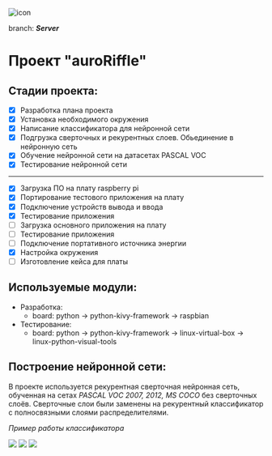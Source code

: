 ![icon](https://img.icons8.com/material/24/000000/raspberry-pi.png)

branch: ***Server***

# Проект "auroRiffle"

## Стадии проекта:
- [x] Разработка плана проекта
- [x] Установка необходимого окружения
- [x] Написание классификатора для нейронной сети
- [x] Подгрузка сверточных и рекурентных слоев. Обьединение в нейронную сеть
- [x] Обучение нейронной сети на датасетах PASCAL VOC
- [x] Тестирование нейронной сети
---
- [x] Загрузка ПО на плату raspberry pi
- [x] Портирование тестового приложения на плату
- [x] Подключение устройств вывода и ввода
- [x] Тестирование приложения
- [ ] Загрузка основного приложения на плату
- [ ] Тестирование приложения
- [ ] Подключение портативного источника энергии
- [x] Настройка окружения
- [ ] Изготовление кейса для платы

## Используемые модули:

* Разработка:
	* board: python -> python-kivy-framework -> raspbian
* Тестирование:
	* board: python -> python-kivy-framework -> linux-virtual-box -> linux-python-visual-tools

## Построение нейронной сети:

В проекте используется рекурентная сверточная нейронная сеть, обученная на сетах  *PASCAL VOC 2007, 2012, MS COCO* без сверточных слоёв. Сверточные слои были заменены на рекурентный классификатор с полносвязными слоями распределителями.

*Пример работы классификатора*

<img src="https://i.ibb.co/8YxSqd0/1.png">
<img src="https://i.ibb.co/VMD48gZ/2.png">
<img src="https://i.ibb.co/hYGCZ6s/3.png">
